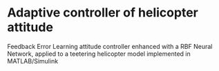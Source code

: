 # Adaptive controller of helicopter attitude
Feedback Error Learning attitude controller enhanced with a RBF Neural Network, applied to a teetering helicopter model implemented in MATLAB/Simulink
